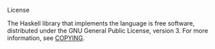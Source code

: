 License

The Haskell library that implements the language is free software, distributed
under the GNU General Public License, version 3. For more information, see
[COPYING](COPYING).
